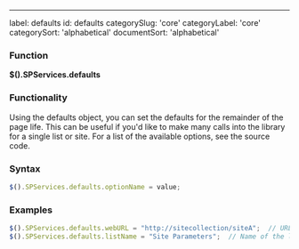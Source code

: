 ---
label: defaults
id: defaults
categorySlug: 'core'
categoryLabel: 'core'
categorySort: 'alphabetical'
documentSort: 'alphabetical'

### Function

**$().SPServices.defaults**

### Functionality

Using the defaults object, you can set the defaults for the remainder of the page life. This can be useful if you'd like to make many calls into the library for a single list or site. For a list of the available options, see the source code.

### Syntax
```javascript
$().SPServices.defaults.optionName = value;
```

### Examples

```javascript
$().SPServices.defaults.webURL = "http://sitecollection/siteA";  // URL of the target Web
$().SPServices.defaults.listName = "Site Parameters";  // Name of the list for list operations
```
